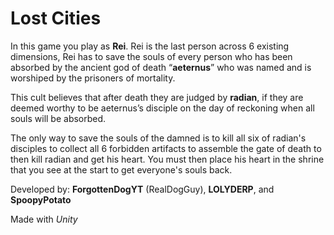 # Lost Cities

In this game you play as **Rei**. Rei is the last person across 6 existing dimensions, Rei has to save the souls of every person who has been absorbed by the ancient god of death “**aeternus**” who was named and is worshiped by the prisoners of mortality. 

This cult believes that after death they are judged by **radian**, if they are deemed worthy to be aeternus’s disciple on the day of reckoning when all souls will be absorbed. 

The only way to save the souls of the damned is to kill all six of radian's disciples to collect all 6 forbidden artifacts to assemble the gate of death to then kill radian and get his heart. You must then place his heart in the shrine that you see at the start to get everyone's souls back.

Developed by: **ForgottenDogYT** (RealDogGuy), **LOLYDERP**, and **SpoopyPotato**

Made with *Unity*